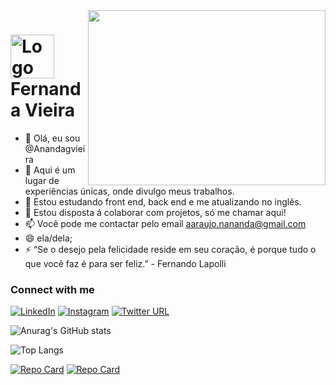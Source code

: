 <img align="right" height="280" width="380px" src="https://user-images.githubusercontent.com/74038190/213910845-af37a709-8995-40d6-be59-724526e3c3d7.gif">

<h1>
    <img align="center" alt="Logo Fernanda Vieira" width="70px" src="https://user-images.githubusercontent.com/74038190/212259408-67370f51-cc43-4637-9089-8bb27fd7c1e8.png"></a>
    <span>Fernanda Vieira</span>
</h1>

- 👋 Olá, eu sou @Anandagvieira
- 👀 Aqui é um lugar de experiências únicas, onde divulgo meus trabalhos.
- 🌱 Estou estudando front end, back end e me atualizando no inglês.
- 💞️ Estou disposta á colaborar com projetos, só me chamar aqui!
- 📫 Você pode me contactar pelo email aaraujo.nananda@gmail.com    
- 😄 ela/dela;
- ⚡ “Se o desejo pela felicidade reside em seu coração, é porque tudo o que você faz é para ser feliz.” - Fernando Lapolli

### Connect with me

[![LinkedIn](https://img.shields.io/badge/-LinkedIn-000?style=for-the-badge&logo=linkedin&logoColor=FFFF00&color:FFF)](https://www.linkedin.com/in/fernanda-03711963/)
[![Instagram](https://img.shields.io/badge/-Instagram-000?style=for-the-badge&logo=instagram&logoColor=FFFF00&color:FFF)](https://www.instagram.com/invites/contact/?i=1qea6va5zclzw&utm_content=5xy3ci)
[![Twitter URL](https://img.shields.io/badge/Twitter-Connect-000?style=for-the-badge&labelColor=black&logo=twitter)](https://x.com/Fe_nananda?t=L0Kn4vvn_3TnGCDVxQhGyg&s=08)

![Anurag's GitHub stats](https://github-readme-stats.vercel.app/api?username=Anandagvieira&theme=great-gatsby&show_icons=true)

![Top Langs](https://github-readme-stats-git-masterrstaa-rickstaa.vercel.app/api/top-langs/?username=Anandagvieira&bg_color=000&border_color=30A3DC&title_color=E94D5F&text_color=FFF)

[![Repo Card](https://github-readme-stats.vercel.app/api/pin/?username=Anandagvieira&repo=dio-lab-open-source&bg_color=000&border_color=30A3DC&show_icons=true&icon_color=30A3DC&title_color=E94D5F&text_color=FFF)](https://github.com/Anandagvieira/dio-lab-open-source
)
[![Repo Card](https://github-readme-stats.vercel.app/api/pin/?username=Anandagvieira&repo=programaria-back-end&bg_color=000&border_color=30A3DC&show_icons=true&icon_color=30A3DC&title_color=E94D5F&text_color=FFF)](https://github.com/Anandagvieira/projetobackend
)
